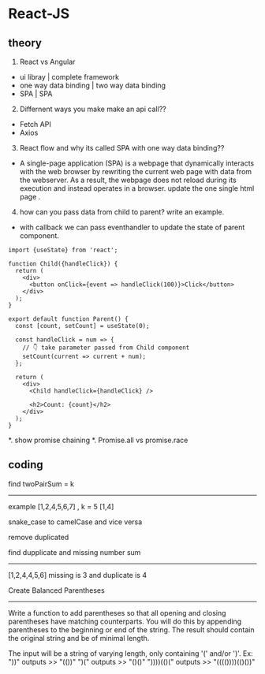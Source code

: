 # React-JS
## theory
1. React vs Angular
- ui libray | complete framework
- one way data binding | two way data binding 
- SPA | SPA

2. Differnent ways you make make an api call??
- Fetch API
- Axios

3. React flow and why its called SPA with one way data binding??
- A single-page application (SPA) is a webpage that dynamically interacts with the web browser by rewriting the current web page with data from the webserver. As a result, the webpage does not reload during its execution and instead operates in a browser. update the one single html page .

4. how can you pass data from child to parent? write an example.
- with callback we can pass eventhandler to update the state of parent component.
```
import {useState} from 'react';

function Child({handleClick}) {
  return (
    <div>
      <button onClick={event => handleClick(100)}>Click</button>
    </div>
  );
}

export default function Parent() {
  const [count, setCount] = useState(0);

  const handleClick = num => {
    // 👇️ take parameter passed from Child component
    setCount(current => current + num);
  };

  return (
    <div>
      <Child handleClick={handleClick} />

      <h2>Count: {count}</h2>
    </div>
  );
}

```




*. show promise chaining 
*. Promise.all vs promise.race


 ## coding 
find twoPairSum  = k
___
example 
[1,2,4,5,6,7] , k = 5
[1,4]


snake_case to camelCase and vice versa

remove duplicated

find dupplicate and missing number sum 
___

[1,2,4,4,5,6] missing is 3 and duplicate is 4


 Create Balanced Parentheses
 ___
 
 Write a function to add parentheses so that all opening and closing parentheses have matching counterparts. 
 You will do this by appending parentheses to the beginning or end of the string. 
 The result should contain the original string and be of minimal length.
  
 The input will be a string of varying length, only containing '(' and/or ')'.
 Ex:
 "))" outputs >> "(())"
 ")(" outputs >> "()()"
 "))))(()(" outputs >> "(((())))(()())"
 
